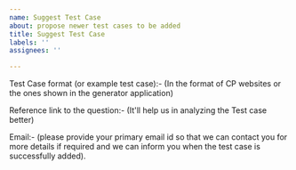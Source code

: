 ```yaml
---
name: Suggest Test Case
about: propose newer test cases to be added
title: Suggest Test Case
labels: ''
assignees: ''

---
```


Test Case format (or example test case):-
(In the format of CP websites or the ones shown in the generator application)


Reference link to the question:-
(It'll help us in analyzing the Test case better)

Email:-
(please provide your primary email id so that we can contact you for more details if required and we can inform you when the test case is successfully added).
